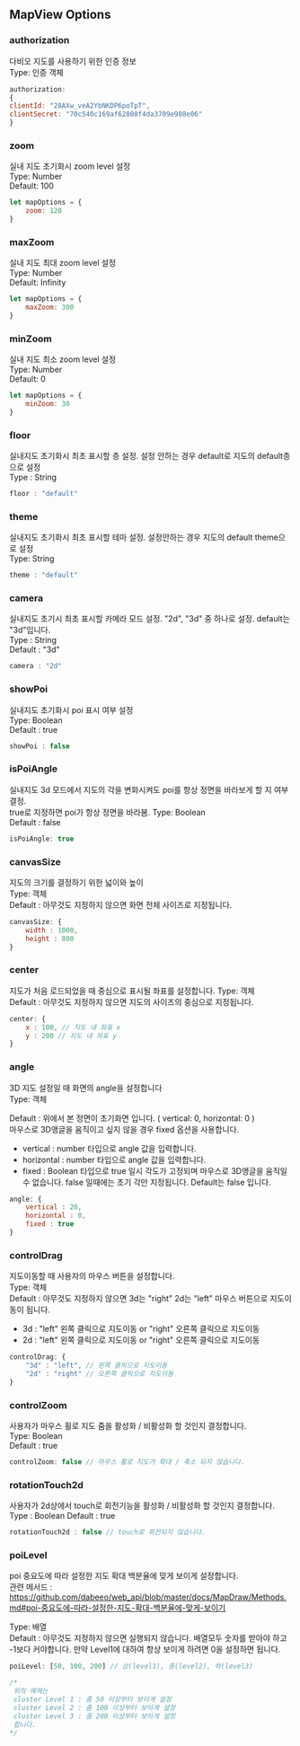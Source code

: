 

## MapView Options
### authorization
다비오 지도를 사용하기 위한 인증 정보    
Type: 인증 객체      
~~~javascript
authorization:        
{
clientId: "28AXw_veA2YbNKDP6poTpT",
clientSecret: "70c540c169af62808f4da3709e988e06"
}
~~~
### zoom
실내 지도 초기화시 zoom level 설정   
Type: Number   
Default: 100   
~~~javascript
let mapOptions = {
    zoom: 120
}
~~~
<!-- 2020-10-21 추가 -->
### maxZoom
실내 지도 최대 zoom level 설정   
Type: Number   
Default: Infinity   

~~~javascript
let mapOptions = {
    maxZoom: 300
}
~~~   

<!-- 2020-10-21 추가 -->
### minZoom
실내 지도 최소 zoom level 설정   
Type: Number   
Default: 0   

~~~javascript
let mapOptions = {
    minZoom: 30
}
~~~
  

### floor
실내지도 초기화시 최초 표시할 층 설정. 설정 안하는 경우 default로 지도의 default층으로 설정   
Type : String
~~~javascript
floor : "default"
~~~

### theme
실내지도 초기화시 최초 표시할 테마  설정. 설정안하는 경우 지도의 default theme으로 설정    
Type: String
~~~javascript
theme : "default"
~~~

### camera
실내지도 초기시 최초 표시할 카메라 모드  설정. "2d", "3d" 중 하나로 설정.  default는 "3d"입니다.      
Type : String     
Default : "3d"    
~~~javascript
camera : "2d"
~~~

### showPoi
실내지도 초기화시 poi 표시 여부 설정   
Type: Boolean   
Default : true   
~~~javascript
showPoi : false
~~~

### isPoiAngle
실내지도 3d 모드에서 지도의 각을 변화시켜도 poi를 항상 정면을 바라보게 할 지 여부 결정.   
true로 지정하면 poi가 항상 정면을 바라봄. 
Type: Boolean   
Default : false
~~~javascript
isPoiAngle: true
~~~
### canvasSize
지도의 크기를 결정하기 위한 넓이와 높이    
Type: 객체    
Default : 아무것도 지정하지 않으면 화면 전체 사이즈로 지정됩니다. 

~~~javascript
canvasSize: {
    width : 1000,
    height : 800
}    
~~~

### center
지도가 처음 로드되었을 때 중심으로 표시될 좌표를 설정합니다.
Type: 객체   
Default : 아무것도 지정하지 않으면 지도의 사이즈의 중심으로 지정됩니다.

~~~javascript
center: {
    x : 100, // 지도 내 좌표 x 
    y : 200 // 지도 내 좌표 y
}    
~~~


### angle
3D 지도 설정일 때 화면의 angle을 설정합니다        
Type: 객체     
<!-- 2020-10-08 수정
Default : angle 이 지정되지 않으면 3D 지도일 때 마우스로 3D앵글을 움직일 수 있지만     
angle이 설정되면 마우스로 3D앵글을 움직일 수 없습니다.     
-->
Default : 위에서 본 정면이 초기화면 입니다. ( vertical: 0, horizontal: 0 )    
마우스로 3D앵글을 움직이고 싶지 않을 경우 fixed 옵션을 사용합니다.  

- vertical : number 타입으로 angle 값을 입력합니다.
- horizontal : number 타입으로 angle 값을 입력합니다.
- fixed : Boolean 타입으로 true 일시 각도가 고정되며 마우스로 3D앵글을 움직일 수 없습니다. false 일때에는 초기 각만 지정됩니다. Default는 false 입니다.

~~~javascript
angle: {
    vertical : 20, 
    horizontal : 0,
    fixed : true
}    
~~~

<!-- 2020-11-03 드래그마우스버튼설정/줌마우스 활성화 설정/poi 중요도에 따라 설정한 지도 확대 백분율에 맞게 보이기 -->

### controlDrag
지도이동할 때 사용자의 마우스 버튼을 설정합니다.           
Type: 객체       
Default : 아무것도 지정하지 않으면 3d는 "right" 2d는 "left" 마우스 버튼으로 지도이동이 됩니다.      
- 3d : "left" 왼쪽 클릭으로 지도이동 or "right" 오른쪽 클릭으로 지도이동
- 2d : "left" 왼쪽 클릭으로 지도이동 or "right" 오른쪽 클릭으로 지도이동

~~~javascript
controlDrag: {
    "3d" : "left", // 왼쪽 클릭으로 지도이동
    "2d" : "right" // 오른쪽 클릭으로 지도이동
}    
~~~

    
### controlZoom
사용자가 마우스 휠로 지도 줌을 활성화 / 비활성화 할 것인지 결정합니다.      
Type: Boolean     
Default : true

~~~javascript
controlZoom: false // 마우스 휠로 지도가 확대 / 축소 되지 않습니다.
~~~

### rotationTouch2d
사용자가 2d상에서 touch로 회전기능을 활성화 / 비활성화 할 것인지 결정합니다.  
Type : Boolean
Default : true
~~~javascript
rotationTouch2d : false // touch로 회전되지 않습니다. 
~~~

   
### poiLevel
poi 중요도에 따라 설정한 지도 확대 백분율에 맞게 보이게 설정합니다.     
관련 메서드 : https://github.com/dabeeo/web_api/blob/master/docs/MapDraw/Methods.md#poi-중요도에-따라-설정한-지도-확대-백분율에-맞게-보이기     


Type: 배열    
Default : 아무것도 지정하지 않으면 실행되지 않습니다. 배열모두 숫자를 받아야 하고 -1보다 커야합니다.
만약 Level1에 대하여 항상 보이게 하려면 0을 설정하면 됩니다. 


~~~javascript
poiLevel: [50, 100, 200] // 상(level1), 중(level2), 하(level3)

/*
 위의 예제는
 cluster Level 1 : 줌 50 이상부터 보이게 설정
 cluster Level 2 : 줌 100 이상부터 보이게 설정
 cluster Level 3 : 줌 200 이상부터 보이게 설정
 합니다.
*/

~~~

 
